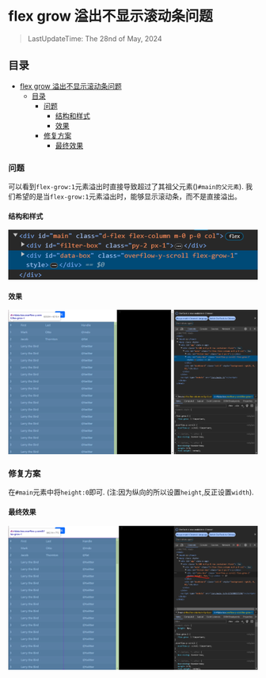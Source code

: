 # flex grow 溢出不显示滚动条问题

> LastUpdateTime: The 28nd of May, 2024  

## 目录
- [flex grow 溢出不显示滚动条问题](#flex-grow-溢出不显示滚动条问题)
  - [目录](#目录)
    - [问题](#问题)
      - [结构和样式](#结构和样式)
      - [效果](#效果)
    - [修复方案](#修复方案)
      - [最终效果](#最终效果)


### 问题
可以看到`flex-grow:1`元素溢出时直接导致超过了其祖父元素()`#main的父元素`). 我们希望的是当`flex-grow:1`元素溢出时，能够显示滚动条，而不是直接溢出。
#### 结构和样式
![结构](./resouces/1.jpg)
#### 效果
![效果](./resouces/2.jpg)  


### 修复方案
在`#main`元素中将`height:0`即可. (注:因为纵向的所以设置`height`,反正设置`width`).
#### 最终效果
![最终效果](./resouces/3.jpg)